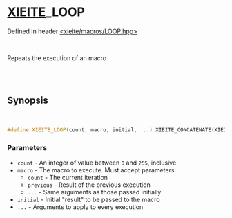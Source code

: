 # [XIEITE](../macros.md)\_LOOP
Defined in header [<xieite/macros/LOOP.hpp>](../../include/xieite/macros/LOOP.hpp)

<br/>

Repeats the execution of an macro

<br/><br/>

## Synopsis

<br/>

```cpp
#define XIEITE_LOOP(count, macro, initial, ...) XIEITE_CONCATENATE(XIEITE_INTERNAL_LOOP_, count)(macro, initial, __VA_ARGS__)
```
### Parameters
- `count` - An integer of value between `0` and `255`, inclusive
- `macro` - The macro to execute. Must accept parameters:
	- `count` - The current iteration
	- `previous` - Result of the previous execution
	- `...` - Same arguments as those passed initially
- `initial` - Initial "result" to be passed to the macro
- `...` - Arguments to apply to every execution

